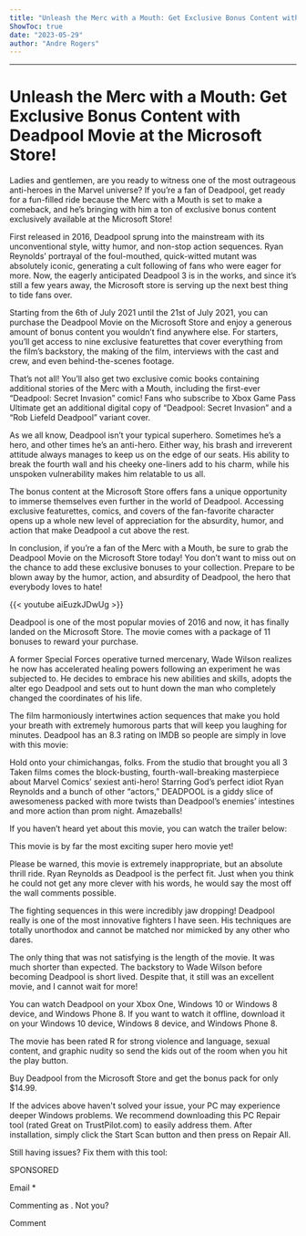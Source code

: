 ```yaml
---
title: "Unleash the Merc with a Mouth: Get Exclusive Bonus Content with Deadpool Movie at the Microsoft Store!"
ShowToc: true 
date: "2023-05-29"
author: "Andre Rogers"
---
```

*****
# Unleash the Merc with a Mouth: Get Exclusive Bonus Content with Deadpool Movie at the Microsoft Store!

Ladies and gentlemen, are you ready to witness one of the most outrageous anti-heroes in the Marvel universe? If you’re a fan of Deadpool, get ready for a fun-filled ride because the Merc with a Mouth is set to make a comeback, and he’s bringing with him a ton of exclusive bonus content exclusively available at the Microsoft Store!

First released in 2016, Deadpool sprung into the mainstream with its unconventional style, witty humor, and non-stop action sequences. Ryan Reynolds’ portrayal of the foul-mouthed, quick-witted mutant was absolutely iconic, generating a cult following of fans who were eager for more. Now, the eagerly anticipated Deadpool 3 is in the works, and since it’s still a few years away, the Microsoft store is serving up the next best thing to tide fans over.

Starting from the 6th of July 2021 until the 21st of July 2021, you can purchase the Deadpool Movie on the Microsoft Store and enjoy a generous amount of bonus content you wouldn’t find anywhere else. For starters, you’ll get access to nine exclusive featurettes that cover everything from the film’s backstory, the making of the film, interviews with the cast and crew, and even behind-the-scenes footage.

That’s not all! You’ll also get two exclusive comic books containing additional stories of the Merc with a Mouth, including the first-ever “Deadpool: Secret Invasion” comic! Fans who subscribe to Xbox Game Pass Ultimate get an additional digital copy of “Deadpool: Secret Invasion” and a “Rob Liefeld Deadpool” variant cover.

As we all know, Deadpool isn’t your typical superhero. Sometimes he’s a hero, and other times he’s an anti-hero. Either way, his brash and irreverent attitude always manages to keep us on the edge of our seats. His ability to break the fourth wall and his cheeky one-liners add to his charm, while his unspoken vulnerability makes him relatable to us all.

The bonus content at the Microsoft Store offers fans a unique opportunity to immerse themselves even further in the world of Deadpool. Accessing exclusive featurettes, comics, and covers of the fan-favorite character opens up a whole new level of appreciation for the absurdity, humor, and action that make Deadpool a cut above the rest.

In conclusion, if you’re a fan of the Merc with a Mouth, be sure to grab the Deadpool Movie on the Microsoft Store today! You don’t want to miss out on the chance to add these exclusive bonuses to your collection. Prepare to be blown away by the humor, action, and absurdity of Deadpool, the hero that everybody loves to hate!

{{< youtube aiEuzkJDwUg >}} 



Deadpool is one of the most popular movies of 2016 and now, it has finally landed on the Microsoft Store. The movie comes with a package of 11 bonuses to reward your purchase.
 
A former Special Forces operative turned mercenary, Wade Wilson realizes he now has accelerated healing powers following an experiment he was subjected to. He decides to embrace his new abilities and skills, adopts the alter ego Deadpool and sets out to hunt down the man who completely changed the coordinates of his life.
 
The film harmoniously intertwines action sequences that make you hold your breath with extremely humorous parts that will keep you laughing for minutes. Deadpool has an 8.3 rating on IMDB so people are simply in love with this movie:
 
Hold onto your chimichangas, folks. From the studio that brought you all 3 Taken films comes the block-busting, fourth-wall-breaking masterpiece about Marvel Comics’ sexiest anti-hero! Starring God’s perfect idiot Ryan Reynolds and a bunch of other “actors,” DEADPOOL is a giddy slice of awesomeness packed with more twists than Deadpool’s enemies’ intestines and more action than prom night. Amazeballs!
 
If you haven’t heard yet about this movie, you can watch the trailer below:
 
This movie is by far the most exciting super hero movie yet!
 
Please be warned, this movie is extremely inappropriate, but an absolute thrill ride. Ryan Reynolds as Deadpool is the perfect fit. Just when you think he could not get any more clever with his words, he would say the most off the wall comments possible.
 
The fighting sequences in this were incredibly jaw dropping! Deadpool really is one of the most innovative fighters I have seen. His techniques are totally unorthodox and cannot be matched nor mimicked by any other who dares.
 
The only thing that was not satisfying is the length of the movie. It was much shorter than expected. The backstory to Wade Wilson before becoming Deadpool is short lived. Despite that, it still was an excellent movie, and I cannot wait for more!
 

 
You can watch Deadpool on your Xbox One, Windows 10 or Windows 8 device, and Windows Phone 8. If you want to watch it offline, download it on your Windows 10 device, Windows 8 device, and Windows Phone 8.
 
The movie has been rated R for strong violence and language, sexual content, and graphic nudity so send the kids out of the room when you hit the play button.
 
Buy Deadpool from the Microsoft Store and get the bonus pack for only $14.99.
 
If the advices above haven't solved your issue, your PC may experience deeper Windows problems. We recommend downloading this PC Repair tool (rated Great on TrustPilot.com) to easily address them. After installation, simply click the Start Scan button and then press on Repair All.
 
Still having issues? Fix them with this tool:
 
SPONSORED
 
Email * 
 

Commenting as .
Not you?

 
Comment 





